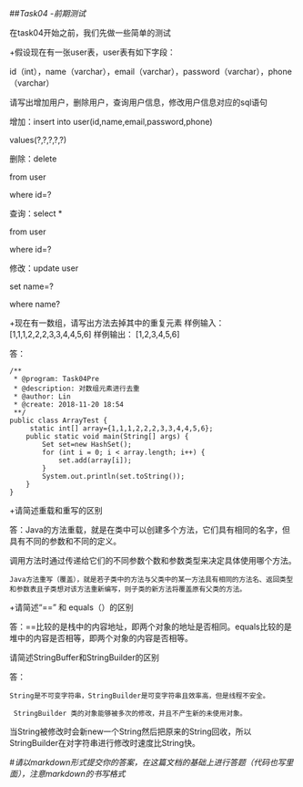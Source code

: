 ##*Task04 -前期测试*

在task04开始之前，我们先做一些简单的测试

+假设现在有一张user表，user表有如下字段：

id（int），name（varchar），email（varchar），password（varchar），phone（varchar）

请写出增加用户，删除用户，查询用户信息，修改用户信息对应的sql语句

增加：insert into user(id,name,email,password,phone)

values(?,?,?,?,?)

删除：delete 

from user

where id=?

查询：select *

from user

where id=?

修改：update user

set name=?

where name?


+现在有一数组，请写出方法去掉其中的重复元素 样例输入： [1,1,1,2,2,2,3,3,4,4,5,6] 样例输出： [1,2,3,4,5,6]

答：
```
/**
 * @program: Task04Pre
 * @description: 对数组元素进行去重
 * @author: Lin
 * @create: 2018-11-20 18:54
 **/
public class ArrayTest {
     static int[] array={1,1,1,2,2,2,3,3,4,4,5,6};
    public static void main(String[] args) {
        Set set=new HashSet();
        for (int i = 0; i < array.length; i++) {
            set.add(array[i]);
        }
        System.out.println(set.toString());
    }
}
```

+请简述重载和重写的区别

答：Java的方法重载，就是在类中可以创建多个方法，它们具有相同的名字，但具有不同的参数和不同的定义。

调用方法时通过传递给它们的不同参数个数和参数类型来决定具体使用哪个方法。

    Java方法重写（覆盖），就是若子类中的方法与父类中的某一方法具有相同的方法名、返回类型和参数表且子类想对该方法重新编写，则子类的新方法将覆盖原有父类的方法。
	
+请简述“==” 和 equals（）的区别

答：==比较的是栈中的内容地址，即两个对象的地址是否相同。equals比较的是堆中的内容是否相等，即两个对象的内容是否相等。

请简述StringBuffer和StringBuilder的区别

答：

    String是不可变字符串，StringBuilder是可变字符串且效率高，但是线程不安全。
	
     StringBuilder 类的对象能够被多次的修改，并且不产生新的未使用对象。
	 
   当String被修改时会新new一个String然后把原来的String回收，所以StringBuilder在对字符串进行修改时速度比String快。
   
#*请以markdown形式提交你的答案，在这篇文档的基础上进行答题（代码也写里面），注意markdown的书写格式*